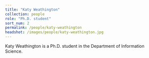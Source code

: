 ```yaml
---
title: "Katy Weathington"
collection: people
role: "Ph.D. student"
sort_num: 2
permalink: /people/katy-weathington
headshot: /images/people/katy-weathington.jpg
---
```


Katy Weathington is a Ph.D. student in the Department of Information Science.
